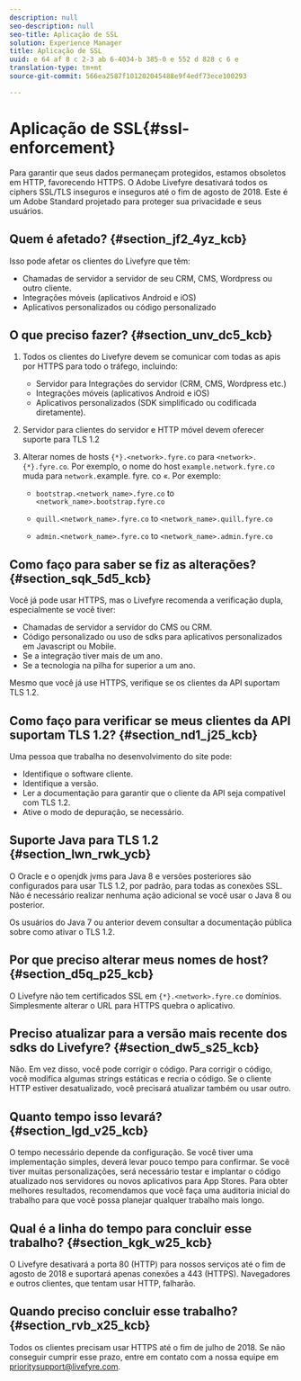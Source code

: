 ```yaml
---
description: null
seo-description: null
seo-title: Aplicação de SSL
solution: Experience Manager
title: Aplicação de SSL
uuid: e 64 af 8 c 2-3 ab 6-4034-b 385-0 e 552 d 828 c 6 e
translation-type: tm+mt
source-git-commit: 566ea2587f101202045488e9f4edf73ece100293

---
```



# Aplicação de SSL{#ssl-enforcement}

Para garantir que seus dados permaneçam protegidos, estamos obsoletos em HTTP, favorecendo HTTPS. O Adobe Livefyre desativará todos os ciphers SSL/TLS inseguros e inseguros até o fim de agosto de 2018. Este é um Adobe Standard projetado para proteger sua privacidade e seus usuários.

## Quem é afetado? {#section_jf2_4yz_kcb}

Isso pode afetar os clientes do Livefyre que têm:

* Chamadas de servidor a servidor de seu CRM, CMS, Wordpress ou outro cliente.
* Integrações móveis (aplicativos Android e iOS)
* Aplicativos personalizados ou código personalizado

## O que preciso fazer? {#section_unv_dc5_kcb}

1. Todos os clientes do Livefyre devem se comunicar com todas as apis por HTTPS para todo o tráfego, incluindo:

   * Servidor para Integrações do servidor (CRM, CMS, Wordpress etc.)
   * Integrações móveis (aplicativos Android e iOS)
   * Aplicativos personalizados (SDK simplificado ou codificada diretamente).

1. Servidor para clientes do servidor e HTTP móvel devem oferecer suporte para TLS 1.2
1. Alterar nomes de hosts `{*}.<network>.fyre.co` para `<network>.{*}.fyre.co`. Por exemplo, o nome do host `example.network.fyre.co` muda para `network.`example. fyre. co «. Por exemplo:

   * `bootstrap.<network_name>.fyre.co` to `<network_name>.bootstrap.fyre.co`

   * `quill.<network_name>.fyre.co` to `<network_name>.quill.fyre.co`

   * `admin.<network_name>.fyre.co` to `<network_name>.admin.fyre.co`

## Como faço para saber se fiz as alterações? {#section_sqk_5d5_kcb}

Você já pode usar HTTPS, mas o Livefyre recomenda a verificação dupla, especialmente se você tiver:

* Chamadas de servidor a servidor do CMS ou CRM.
* Código personalizado ou uso de sdks para aplicativos personalizados em Javascript ou Mobile.
* Se a integração tiver mais de um ano.
* Se a tecnologia na pilha for superior a um ano.

Mesmo que você já use HTTPS, verifique se os clientes da API suportam TLS 1.2.

## Como faço para verificar se meus clientes da API suportam TLS 1.2? {#section_nd1_j25_kcb}

Uma pessoa que trabalha no desenvolvimento do site pode:

* Identifique o software cliente.
* Identifique a versão.
* Ler a documentação para garantir que o cliente da API seja compatível com TLS 1.2.
* Ative o modo de depuração, se necessário.

## Suporte Java para TLS 1.2 {#section_lwn_rwk_ycb}

O Oracle e o openjdk jvms para Java 8 e versões posteriores são configurados para usar TLS 1.2, por padrão, para todas as conexões SSL. Não é necessário realizar nenhuma ação adicional se você usar o Java 8 ou posterior.

Os usuários do Java 7 ou anterior devem consultar a documentação pública sobre como ativar o TLS 1.2.

## Por que preciso alterar meus nomes de host? {#section_d5q_p25_kcb}

O Livefyre não tem certificados SSL em `{*}.<network>.fyre.co` domínios. Simplesmente alterar o URL para HTTPS quebra o aplicativo.

## Preciso atualizar para a versão mais recente dos sdks do Livefyre? {#section_dw5_s25_kcb}

Não. Em vez disso, você pode corrigir o código. Para corrigir o código, você modifica algumas strings estáticas e recria o código. Se o cliente HTTP estiver desatualizado, você precisará atualizar também ou usar outro.

## Quanto tempo isso levará? {#section_lgd_v25_kcb}

O tempo necessário depende da configuração. Se você tiver uma implementação simples, deverá levar pouco tempo para confirmar. Se você tiver muitas personalizações, será necessário testar e implantar o código atualizado nos servidores ou novos aplicativos para App Stores. Para obter melhores resultados, recomendamos que você faça uma auditoria inicial do trabalho para que você possa planejar qualquer trabalho mais longo.

## Qual é a linha do tempo para concluir esse trabalho? {#section_kgk_w25_kcb}

O Livefyre desativará a porta 80 (HTTP) para nossos serviços até o fim de agosto de 2018 e suportará apenas conexões a 443 (HTTPS). Navegadores e outros clientes, que tentam usar HTTP, falharão.

## Quando preciso concluir esse trabalho? {#section_rvb_x25_kcb}

Todos os clientes precisam usar HTTPS até o fim de julho de 2018. Se não conseguir cumprir esse prazo, entre em contato com a nossa equipe em prioritysupport@livefyre.com.
